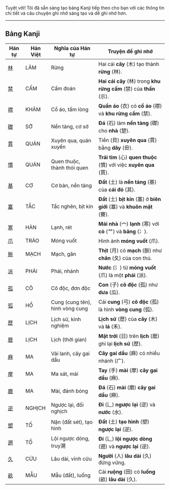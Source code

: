 Tuyệt vời\! Tôi đã sẵn sàng tạo bảng Kanji tiếp theo cho bạn với các thông tin chi tiết và câu chuyện ghi nhớ sáng tạo và dễ ghi nhớ hơn.

-----

## Bảng Kanji

| Hán tự | Hán Việt | Nghĩa của Hán tự | Truyện để ghi nhớ |
|---|---|---|---|
| [林](https://mazii.net/vi-VN/search/kanji/javi/%E6%9E%97) | LÂM | Rừng | Hai cái **cây** (木) tạo thành **rừng** (林). |
| [禁](https://mazii.net/vi-VN/search/kanji/javi/%E7%A6%81) | CẤM | Cấm đoán | **Hai cái cây** (林) trong **khu rừng cấm** (禁) của **thần** (示). |
| [襟](https://mazii.net/vi-VN/search/kanji/javi/%E8%A5%9F) | KHÂM | Cổ áo, tấm lòng | **Quần áo** (衣) có **cổ áo** (襟) và **khu rừng cấm** (禁). |
| [礎](https://mazii.net/vi-VN/search/kanji/javi/%E7%A4%8E) | SỞ | Nền tảng, cơ sở | **Đá** (石) làm **nền tảng** (礎) cho **nhà** (楚). |
| [貫](https://mazii.net/vi-VN/search/kanji/javi/%E8%B2%AB) | QUÁN | Xuyên qua, quán xuyến | Tiền (貝) **xuyên qua** (貫) bằng **dây** (毌). |
| [慣](https://mazii.net/vi-VN/search/kanji/javi/%E6%85%A3) | QUÁN | Quen thuộc, thành thói quen | **Trái tim** (心) **quen thuộc** (慣) với việc **xuyên qua** (貫). |
| [基](https://mazii.net/vi-VN/search/kanji/javi/%E5%9F%BA) | CƠ | Cơ bản, nền tảng | **Đất** (土) là **nền tảng** (基) của **cái đó** (其). |
| [塞](https://mazii.net/vi-VN/search/kanji/javi/%E5%A1%9E) | TẮC | Tắc nghẽn, bịt kín | **Đất** (土) **bịt kín** (塞) ở **biên giới** (塞) và **khuôn mặt** (賽). |
| [寒](https://mazii.net/vi-VN/search/kanji/javi/%E5%AF%92) | HÀN | Lạnh, rét | **Mái nhà** (宀) **lạnh** (寒) với **cỏ** (艹) và **băng** (冫). |
| [爪](https://mazii.net/vi-VN/search/kanji/javi/%E7%88%AA) | TRẢO | Móng vuốt | Hình ảnh **móng vuốt** (爪). |
| [脈](https://mazii.net/vi-VN/search/kanji/javi/%E8%84%88) | MẠCH | Mạch, gân | **Thịt** (月) có **mạch** (脈) như **chân** (夂) của con thú. |
| [派](https://mazii.net/vi-VN/search/kanji/javi/%E6%B4%BE) | PHÁI | Phái, nhánh | **Nước** (氵) từ **móng vuốt** (爪) là một **phái** (派). |
| [孤](https://mazii.net/vi-VN/search/kanji/javi/%E5%AD%A4) | CÔ | Cô độc, đơn độc | **Con** (子) **cô độc** (孤) như **dưa** (瓜). |
| [弧](https://mazii.net/vi-VN/search/kanji/javi/%E5%BC%A7) | HỒ | Cung (cung tên), hình vòng cung | Cái **cung** (弓) **cô độc** (孤) là hình **vòng cung** (弧). |
| [歴](https://mazii.net/vi-VN/search/kanji/javi/%E6%AD%B4) | LỊCH | Lịch sử, kinh nghiệm | **Lịch sử** (歴) của **cây** (木) và **lá** (禾). |
| [暦](https://mazii.net/vi-VN/search/kanji/javi/%E6%9A%A6) | LỊCH | Lịch (thời gian) | **Mặt trời** (日) trên **lịch** (暦) ghi lại **lịch sử** (歴). |
| [麻](https://mazii.net/vi-VN/search/kanji/javi/%E9%BA%BB) | MA | Vải lanh, cây gai dầu | **Cây gai dầu** (麻) có nhiều nhánh (广). |
| [摩](https://mazii.net/vi-VN/search/kanji/javi/%E6%91%A9) | MA | Ma sát, mài | **Tay** (手) **mài** (摩) **cây gai dầu** (麻). |
| [磨](https://mazii.net/vi-VN/search/kanji/javi/%E7%A3%A8) | MA | Mài, đánh bóng | **Đá** (石) **mài** (磨) **cây gai dầu** (麻). |
| [逆](https://mazii.net/vi-VN/search/kanji/javi/%E9%80%86) | NGHỊCH | Ngược lại, đối nghịch | **Đi** (辶) **ngược lại** (逆) và **nước** (水). |
| [塑](https://mazii.net/vi-VN/search/kanji/javi/%E5%A1%91) | TỐ | Nặn (đất sét), tạo hình | **Đất** (土) **tạo hình** (塑) **ngược lại** (逆). |
| [遡](https://mazii.net/vi-VN/search/kanji/javi/%E9%81%A1) | TỐ | Lội ngược dòng, truy溯 | **Đi** (辶) **lội ngược dòng** (遡) và **ngược lại** (逆). |
| [久](https://mazii.net/vi-VN/search/kanji/javi/%E4%B9%85) | CỬU | Lâu dài, vĩnh cửu | **Người** (人) **lâu dài** (久) đứng vững. |
| [畝](https://mazii.net/vi-VN/search/kanji/javi/%E7%95%9D) | MẪU | Mẫu (đất), luống | Cái **ruộng** (田) có **luống** (畝) **lâu dài** (久). |

